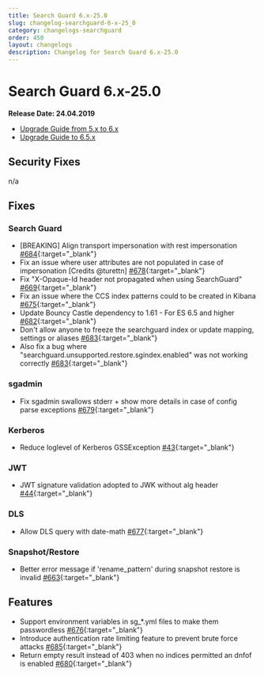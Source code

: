 ```yaml
---
title: Search Guard 6.x-25.0
slug: changelog-searchguard-6-x-25_0
category: changelogs-searchguard
order: 450
layout: changelogs
description: Changelog for Search Guard 6.x-25.0
---
```


<!---
Copryight 2019 floragunn GmbH
-->

# Search Guard 6.x-25.0

**Release Date: 24.04.2019**

* [Upgrade Guide from 5.x to 6.x](upgrading-5-6)
* [Upgrade Guide to 6.5.x](upgrading-560)

## Security Fixes 

n/a
  
## Fixes 

### Search Guard

* [BREAKING] Align transport impersonation with rest impersonation [#684](https://github.com/floragunncom/search-guard/issues/684){:target="_blank"}
* Fix an issue where user attributes are not populated in case of impersonation [Credits @turettn] [#678](https://github.com/floragunncom/search-guard/issues/678){:target="_blank"}  
* Fix "X-Opaque-Id header not propagated when using SearchGuard" [#669](https://github.com/floragunncom/search-guard/issues/669){:target="_blank"}
* Fix an issue where the CCS index patterns could to be created in Kibana [#675](https://github.com/floragunncom/search-guard/issues/675){:target="_blank"}
* Update Bouncy Castle dependency to 1.61 - For ES 6.5 and higher [#682](https://github.com/floragunncom/search-guard/issues/682){:target="_blank"}
* Don't allow anyone to freeze the searchguard index or update mapping, settings or aliases [#683](https://github.com/floragunncom/search-guard/issues/683){:target="_blank"}
* Also fix a bug where "searchguard.unsupported.restore.sgindex.enabled" was not working correctly [#683](https://github.com/floragunncom/search-guard/issues/683){:target="_blank"}

### sgadmin

* Fix sgadmin swallows stderr + show more details in case of config parse exceptions [#679](https://github.com/floragunncom/search-guard/issues/679){:target="_blank"}
  
### Kerberos

* Reduce loglevel of Kerberos GSSException [#43](https://github.com/floragunncom/search-guard-enterprise-modules/issues/43){:target="_blank"}

### JWT

* JWT signature validation adopted to JWK without alg header [#44](https://github.com/floragunncom/search-guard-enterprise-modules/issues/44){:target="_blank"}

### DLS

* Allow DLS query with date-math [#677](https://github.com/floragunncom/search-guard/issues/677){:target="_blank"}

### Snapshot/Restore 

* Better error message if 'rename_pattern' during snapshot restore is invalid [#663](https://github.com/floragunncom/search-guard/issues/663){:target="_blank"}

## Features

* Support environment variables in sg_*.yml files to make them passwordless [#676](https://github.com/floragunncom/search-guard/issues/676){:target="_blank"}
* Introduce authentication rate limiting feature to prevent brute force attacks [#685](https://github.com/floragunncom/search-guard/issues/685){:target="_blank"}
* Return empty result instead of 403 when no indices permitted an dnfof is enabled [#680](https://github.com/floragunncom/search-guard/issues/680){:target="_blank"}


